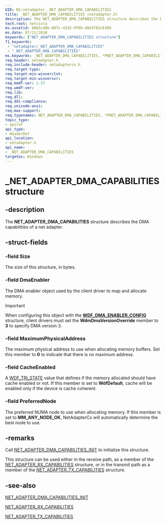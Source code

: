 ```yaml
---
UID: NS:netadapter._NET_ADAPTER_DMA_CAPABILITIES
title: _NET_ADAPTER_DMA_CAPABILITIES (netadapter.h)
description: The NET_ADAPTER_DMA_CAPABILITIES structure describes the DMA capabilities of an adapter.
tech.root: netvista
ms.assetid: b0b5cd8b-807c-42d2-9f6b-4843f82c6309
ms.date: 07/11/2018
keywords: ["NET_ADAPTER_DMA_CAPABILITIES structure"]
f1_keywords:
 - "netadapter/_NET_ADAPTER_DMA_CAPABILITIES"
 - "_NET_ADAPTER_DMA_CAPABILITIES"
ms.keywords: _NET_ADAPTER_DMA_CAPABILITIES, *PNET_ADAPTER_DMA_CAPABILITIES, NET_ADAPTER_DMA_CAPABILITIES, 
req.header: netadapter.h
req.include-header: netadaptercx.h
req.target-type:
req.target-min-winverclnt:
req.target-min-winversvr:
req.kmdf-ver: 1.27
req.umdf-ver:
req.lib:
req.dll:
req.ddi-compliance:
req.unicode-ansi:
req.max-support:
req.typenames: NET_ADAPTER_DMA_CAPABILITIES, *PNET_ADAPTER_DMA_CAPABILITIES
topic_type: 
- apiref
api_type: 
- HeaderDef
api_location:
- netadapter.h
api_name: 
- _NET_ADAPTER_DMA_CAPABILITIES
targetos: Windows
---
```


# _NET_ADAPTER_DMA_CAPABILITIES structure

## -description



The **NET_ADAPTER_DMA_CAPABILITIES** structure describes the DMA capabilities of a net adapter.

## -struct-fields

### -field Size
The size of this structure, in bytes.
 
### -field DmaEnabler
The DMA enabler object used by the client driver to map and allocate memory. 

> [!IMPORTANT]
> When configuring this object with the [**WDF_DMA_ENABLER_CONFIG**](../wdfdmaenabler/ns-wdfdmaenabler-_wdf_dma_enabler_config.md) structure, client drivers must set the **WdmDmaVersionOverride** member to **3** to specify DMA version 3.
 
### -field MaximumPhysicalAddress
The maximum physical address to use when allocating memory buffers. Set this member to **0** to indicate that there is no maximum address.

### -field CacheEnabled
A [WDF_TRI_STATE](../wdftypes/ne-wdftypes-_wdf_tri_state.md) value that defines if the memory allocated should have cache enabled or not. If this member is set to **WdfDefault**, cache will be enabled only if the device is cache coherent.
 
### -field PreferredNode
The preferred NUMA node to use when allocating memory. If this member is set to **MM_ANY_NODE_OK**, NetAdapterCx will automatically determine the best node to use.

## -remarks
Call [NET_ADAPTER_DMA_CAPABILITIES_INIT](nf-netadapter-net_adapter_dma_capabilities_init.md) to initialize this structure.

This structure can be used either in the receive path, as a member of the [NET_ADAPTER_RX_CAPABILITIES](ns-netadapter-_net_adapter_rx_capabilities.md) structure, or in the transmit path as a member of the [NET_ADAPTER_TX_CAPABILITIES](nf-netadapter-net_adapter_tx_capabilities_init_for_dma.md) structure.

## -see-also

[NET_ADAPTER_DMA_CAPABILITIES_INIT](nf-netadapter-net_adapter_dma_capabilities_init.md)

[NET_ADAPTER_RX_CAPABILITIES](ns-netadapter-_net_adapter_rx_capabilities.md)

[NET_ADAPTER_TX_CAPABILITIES](nf-netadapter-net_adapter_tx_capabilities_init_for_dma.md)
